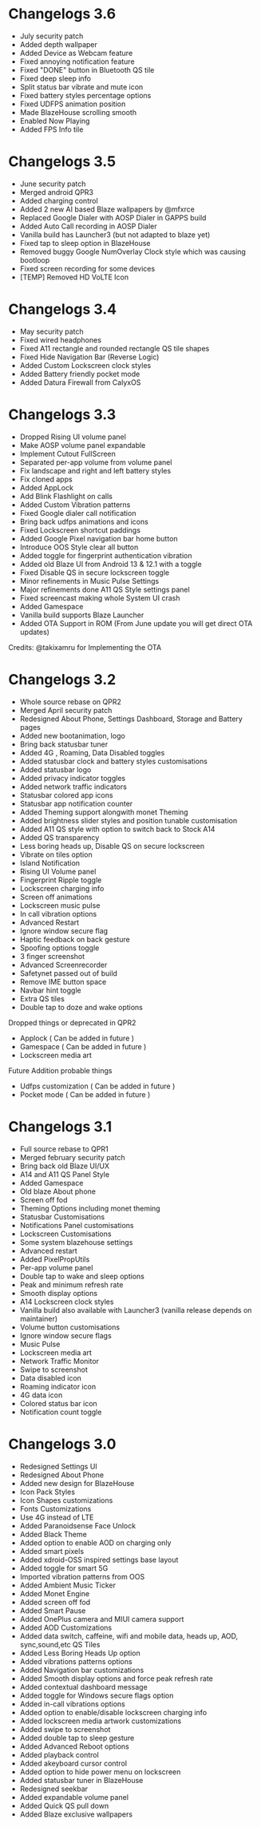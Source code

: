 # Changelogs 3.6
- July security patch
- Added depth wallpaper 
- Added Device as Webcam feature
- Fixed annoying notification feature
- Fixed "DONE" button in Bluetooth QS tile
- Fixed deep sleep info
- Split status bar vibrate and mute icon
- Fixed battery styles percentage options
- Fixed UDFPS animation position
- Made BlazeHouse scrolling smooth
- Enabled Now Playing
- Added FPS Info tile

# Changelogs 3.5
- June security patch
- Merged android QPR3
- Added charging control 
- Added 2 new AI based Blaze wallpapers by @mfxrce
- Replaced Google Dialer with AOSP Dialer in GAPPS build
- Added Auto Call recording in AOSP Dialer
- Vanilla build has Launcher3 (but not adapted to blaze yet)
- Fixed tap to sleep option in BlazeHouse
- Removed buggy Google NumOverlay Clock style which was causing bootloop
- Fixed screen recording for some devices
- [TEMP] Removed HD VoLTE Icon

# Changelogs 3.4
- May security patch
- Fixed wired headphones
- Fixed A11 rectangle and rounded rectangle QS tile shapes
- Fixed Hide Navigation Bar (Reverse Logic)
- Added Custom Lockscreen clock styles
- Added Battery friendly pocket mode
- Added Datura Firewall from CalyxOS

# Changelogs 3.3
- Dropped Rising UI volume panel
- Make AOSP volume panel expandable
- Implement Cutout FullScreen
- Separated per-app volume from volume panel
- Fix landscape and right and left battery styles
- Fix cloned apps
- Added AppLock
- Add Blink Flashlight on calls
- Added Custom Vibration patterns
- Fixed Google dialer call notification
- Bring back udfps animations and icons
- Fixed Lockscreen shortcut paddings
- Added Google Pixel navigation bar home button
- Introduce OOS Style clear all button
- Added toggle for fingerprint authentication vibration
- Added old Blaze UI from Android 13 & 12.1 with a toggle
- Fixed Disable QS in secure lockscreen toggle
- Minor refinements in Music Pulse Settings
- Major refinements done A11 QS Style settings panel
- Fixed screencast making whole System UI crash
- Added Gamespace
- Vanilla build supports Blaze Launcher
- Added OTA Support in ROM (From June update you will get direct OTA updates)

Credits:
@takixamru for Implementing the OTA

# Changelogs 3.2
- Whole source rebase on QPR2
- Merged April security patch 
- Redesigned About Phone, Settings Dashboard, Storage and Battery pages
- Added new bootanimation, logo
- Bring back statusbar tuner
- Added 4G , Roaming, Data Disabled toggles 
- Added statusbar clock and battery styles customisations
- Added statusbar logo
- Added privacy indicator toggles
- Added network traffic indicators
- Statusbar colored app icons
- Statusbar app notification counter
- Added Theming support alongwith monet Theming
- Added brightness slider styles and position tunable customisation
- Added A11 QS style with option to switch back to Stock A14
- Added QS transparency
- Less boring heads up, Disable QS on secure lockscreen 
- Vibrate on tiles option
- Island Notification
- Rising UI Volume panel 
- Fingerprint Ripple toggle 
- Lockscreen charging info
- Screen off animations
- Lockscreen music pulse
- In call vibration options
- Advanced Restart
- Ignore window secure flag
- Haptic feedback on back gesture 
- Spoofing options toggle 
- 3 finger screenshot
- Advanced Screenrecorder
- Safetynet passed out of build
- Remove IME button space 
- Navbar hint toggle
- Extra QS tiles
- Double tap to doze and wake options

Dropped things or deprecated in QPR2
- Applock ( Can be added in future )
- Gamespace ( Can be added in future )
- Lockscreen media art

Future Addition probable things 
- Udfps customization ( Can be added in future )
- Pocket mode ( Can be added in future )

# Changelogs 3.1
- Full source rebase to QPR1
- Merged february security patch
- Bring back old Blaze UI/UX
- A14 and A11 QS Panel Style
- Added Gamespace
- Old blaze About phone
- Screen off fod
- Theming Options including monet theming
- Statusbar Customisations
- Notifications Panel customisations
- Lockscreen Customisations
- Some system blazehouse settings
- Advanced restart
- Added PixelPropUtils
- Per-app volume panel
- Double tap to wake and sleep options
- Peak and minimum refresh rate
- Smooth display options
- A14 Lockscreen clock styles
- Vanilla build also available with Launcher3 (vanilla release depends on maintainer)
- Volume button customisations
- Ignore window secure flags
- Music Pulse
- Lockscreen media art
- Network Traffic Monitor
- Swipe to screenshot
- Data disabled icon
- Roaming indicator icon
- 4G data icon
- Colored status bar icon
- Notification count toggle

# Changelogs 3.0
- Redesigned Settings UI
- Redesigned About Phone 
- Added new design for BlazeHouse
- Icon Pack Styles
- Icon Shapes customizations
- Fonts Customizations
- Use 4G instead of LTE
- Added Paranoidsense Face Unlock
- Added Black Theme
- Added option to enable AOD on charging only
- Added smart pixels
- Added xdroid-OSS inspired settings base layout
- Added toggle for smart 5G
- Imported vibration patterns from OOS
- Added Ambient Music Ticker
- Added Monet Engine
- Added screen off fod
- Added Smart Pause
- Added OnePlus camera and MIUI camera support
- Added AOD Customizations
- Added data switch, caffeine, wifi and mobile data, heads up, AOD, sync,sound,etc QS Tiles
- Added Less Boring Heads Up option
- Added vibrations patterns options
- Added Navigation bar customizations 
- Added Smooth display options and force peak refresh rate
- Added contextual dashboard message
- Added toggle for Windows secure flags option
- Added in-call vibrations options
- Added option to enable/disable lockscreen charging info
- Added lockscreen media artwork customizations
- Added swipe to screenshot
- Added double tap to sleep gesture
- Added Advanced Reboot options
- Added playback control
- Added akeyboard cursor control
- Added option to hide power menu on lockscreen
- Added statusbar tuner in BlazeHouse
- Redesigned seekbar
- Added expandable volume panel
- Added Quick QS pull down
- Added Blaze exclusive wallpapers
